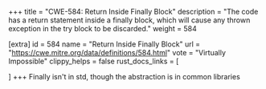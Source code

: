 +++
title = "CWE-584: Return Inside Finally Block"
description	= "The code has a return statement inside a finally block, which will cause any thrown exception in the try block to be discarded."
weight = 584

[extra]
id = 584
name = "Return Inside Finally Block"
url = "https://cwe.mitre.org/data/definitions/584.html"
vote = "Virtually Impossible"
clippy_helps = false
rust_docs_links = [
	
]
+++
Finally isn't in std, though the abstraction is in common libraries
